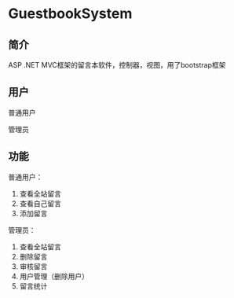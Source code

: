 # GuestbookSystem

## 简介
ASP .NET MVC框架的留言本软件，控制器，视图，用了bootstrap框架

## 用户
普通用户

管理员

## 功能
普通用户：
1. 查看全站留言
2. 查看自己留言
3. 添加留言

管理员：
1. 查看全站留言
2. 删除留言
3. 审核留言
4. 用户管理（删除用户）
5. 留言统计
